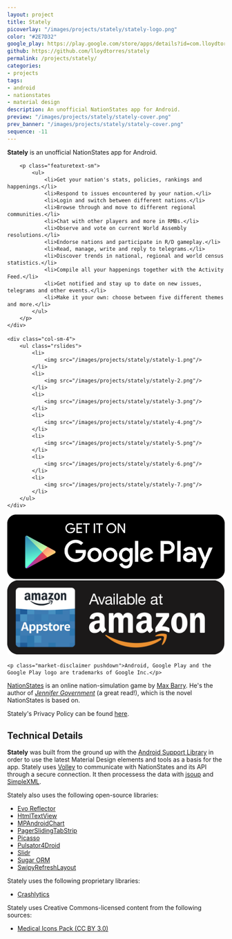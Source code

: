 ```yaml
---
layout: project
title: Stately
picoverlay: "/images/projects/stately/stately-logo.png"
color: "#2E7D32"
google_play: https://play.google.com/store/apps/details?id=com.lloydtorres.stately
github: https://github.com/lloydtorres/stately
permalink: /projects/stately/
categories:
- projects
tags:
- android
- nationstates
- material design
description: An unofficial NationStates app for Android.
preview: "/images/projects/stately/stately-cover.png"
prev_banner: "/images/projects/stately/stately-cover.png"
sequence: -11
---
```


<div class="row">
    <div class="col-sm-8">
        <p class="featuretext-lg"><strong class="green-emph">Stately</strong> is an unofficial NationStates app for Android.</p>

        <p class="featuretext-sm">
            <ul>
                <li>Get your nation's stats, policies, rankings and happenings.</li>
                <li>Respond to issues encountered by your nation.</li>
                <li>Login and switch between different nations.</li>
                <li>Browse through and move to different regional communities.</li>
                <li>Chat with other players and more in RMBs.</li>
                <li>Observe and vote on current World Assembly resolutions.</li>
                <li>Endorse nations and participate in R/D gameplay.</li>
                <li>Read, manage, write and reply to telegrams.</li>
                <li>Discover trends in national, regional and world census statistics.</li>
                <li>Compile all your happenings together with the Activity Feed.</li>
                <li>Get notified and stay up to date on new issues, telegrams and other events.</li>
                <li>Make it your own: choose between five different themes and more.</li>
            </ul>
        </p>
    </div>

    <div class="col-sm-4">
        <ul class="rslides">
            <li>
                <img src="/images/projects/stately/stately-1.png"/>
            </li>
            <li>
                <img src="/images/projects/stately/stately-2.png"/>
            </li>
            <li>
                <img src="/images/projects/stately/stately-3.png"/>
            </li>
            <li>
                <img src="/images/projects/stately/stately-4.png"/>
            </li>
            <li>
                <img src="/images/projects/stately/stately-5.png"/>
            </li>
            <li>
                <img src="/images/projects/stately/stately-6.png"/>
            </li>
            <li>
                <img src="/images/projects/stately/stately-7.png"/>
            </li>
        </ul>
    </div>
</div>

<div class="col-center paddup">
    <a href="https://play.google.com/store/apps/details?id=com.lloydtorres.stately"><img src="/images/icons/ps_badge.png" class="market-badges-large"/></a> <a href="http://www.amazon.com/gp/product/B01E4R7T1C/ref=mas_pm_stately_for_nationstates"><img src="/images/icons/amazon_badge.png" class="market-badges-large"/></a>

    <p class="market-disclaimer pushdown">Android, Google Play and the Google Play logo are trademarks of Google Inc.</p>
</div>

<p><a href="http://www.nationstates.net/">NationStates</a> is an online nation-simulation game by <a href="http://maxbarry.com/">Max Barry</a>. He's the author of <em><a href="http://www.amazon.ca/Jennifer-Government-Max-Barry/dp/1400030927">Jennifer Government</a></em> (a great read!), which is the novel NationStates is based on.</p>

<p>Stately's Privacy Policy can be found <a href="https://www.iubenda.com/privacy-policy/7793041">here</a>.</p>

<div class="row"><div class="col-md-offset-2 col-md-8"><div class="divider"><div class="inner"></div></div></div></div>

<h2>Technical Details</h2>

<p><strong>Stately</strong> was built from the ground up with the <a href="http://developer.android.com/tools/support-library/index.html">Android Support Library</a> in order to use the latest Material Design elements and tools as a basis for the app. Stately uses <a href="https://github.com/google/volley">Volley</a> to communicate with NationStates and its API through a secure connection. It then processess the data with <a href="http://jsoup.org/">jsoup</a> and <a href="http://simple.sourceforge.net/">SimpleXML</a>.</p>

<p>Stately also uses the following open-source libraries:</p>

<ul>
    <li><a href="https://github.com/atteo/evo-inflector">Evo Reflector</a></li>
    <li><a href="https://github.com/SufficientlySecure/html-textview">HtmlTextView</a></li>
    <li><a href="https://github.com/PhilJay/MPAndroidChart">MPAndroidChart</a></li>
    <li><a href="https://github.com/jpardogo/PagerSlidingTabStrip">PagerSlidingTabStrip</a></li>
    <li><a href="https://github.com/square/picasso">Picasso</a></li>
    <li><a href="https://github.com/booncol/Pulsator4Droid">Pulsator4Droid</a></li>
    <li><a href="https://github.com/r0adkll/Slidr">Slidr</a></li>
    <li><a href="https://github.com/satyan/sugar">Sugar ORM</a></li>
    <li><a href="https://github.com/omadahealth/SwipyRefreshLayout">SwipyRefreshLayout</a></li>
</ul>

<p>Stately uses the following proprietary libraries:</p>

<ul>
    <li><a href="https://try.crashlytics.com/">Crashlytics</a></li>
</ul>

<p>Stately uses Creative Commons-licensed content from the following sources:</p>

<ul>
  <li><a href="http://www.flaticon.com/packs/medical-icons">Medical Icons Pack (CC BY 3.0)</a></li>
</ul>

<script>
$(function() {
    $(".rslides").responsiveSlides({timeout: 5000, maxwidth:450});
});
</script>
